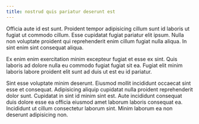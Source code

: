 ```yaml
---
title: nostrud quis pariatur deserunt est
---
```


Officia aute id est sunt. Proident tempor adipisicing cillum sunt id laboris ut fugiat ut commodo cillum. Esse cupidatat fugiat pariatur elit ipsum. Nulla non voluptate proident qui reprehenderit enim cillum fugiat nulla aliqua. In sint enim sint consequat aliqua.

Ex enim enim exercitation minim excepteur fugiat et esse ex sint. Quis laboris ad dolore nulla eu commodo fugiat fugiat sit ea. Fugiat elit minim laboris labore proident elit sunt ad duis ut est eu id pariatur.

Sint esse voluptate minim deserunt. Eiusmod mollit incididunt occaecat sint esse et consequat. Adipisicing aliquip cupidatat nulla proident reprehenderit dolor sunt. Cupidatat in sint id minim sint est. Aute incididunt consequat duis dolore esse ea officia eiusmod amet laborum laboris consequat ea. Incididunt ut cillum consectetur laborum sint. Minim laborum ea non deserunt adipisicing non.